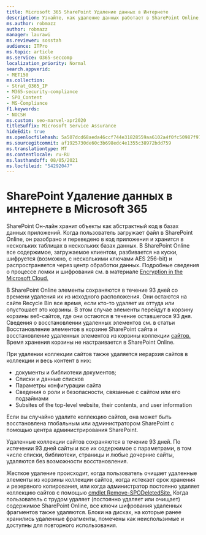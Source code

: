 ```yaml
---
title: Microsoft 365 SharePoint Удаление данных в Интернете
description: Узнайте, как удаление данных работает в SharePoint Online, например, где хранится удаленный контент и как долго.
ms.author: robmazz
author: robmazz
manager: laurawi
ms.reviewer: sosstah
audience: ITPro
ms.topic: article
ms.service: O365-seccomp
localization_priority: Normal
search.appverid:
- MET150
ms.collection:
- Strat_O365_IP
- M365-security-compliance
- SPO_Content
- MS-Compliance
f1.keywords:
- NOCSH
ms.custom: seo-marvel-apr2020
titleSuffix: Microsoft Service Assurance
hideEdit: true
ms.openlocfilehash: 5a507dcd68aeda46ccf744e31828559aa6102a4f0fc50987f97041c6da8ab56f
ms.sourcegitcommit: af1925730de60c3b698edc4e1355c38972bdd759
ms.translationtype: MT
ms.contentlocale: ru-RU
ms.lasthandoff: 08/05/2021
ms.locfileid: "54292047"
---
```

# <a name="sharepoint-online-data-deletion-in-microsoft-365"></a>SharePoint Удаление данных в интернете в Microsoft 365

SharePoint Он-лайн хранит объекты как абстрактный код в базах данных приложений. Когда пользователь загружает файл в SharePoint Online, он разобрано и переведено в код приложения и хранится в нескольких таблицах в нескольких базах данных. В SharePoint Online все содержимое, загружаемое клиентом, разбивается на куски, шифруется (возможно, с несколькими ключами AES 256-bit) и распространяется через центр обработки данных. Подробные сведения о процессе ломки и шифрования см. в материале [Encryption in the Microsoft Cloud.](/microsoft-365/compliance/office-365-encryption-in-the-microsoft-cloud-overview) 

В SharePoint Online элементы сохраняются в течение 93 дней со времени удаления их из исходного расположения. Они остаются на сайте Recycle Bin все время, если кто-то удаляет их оттуда или опустошает это корзины. В этом случае элементы перейдут в корзину корзины веб-сайтов, где они остаются в течение оставшегося 93 дня. Сведения о восстановлении удаленных [](https://support.office.com/article/6df466b6-55f2-4898-8d6e-c0dff851a0be#ID0EAADAAA=Online
) элементов см. в статьи Восстановление элементов в корзине SharePoint сайта и восстановление удаленных элементов из корзины коллекции [сайтов.](https://support.office.com/article/5fa924ee-16d7-487b-9a0a-021b9062d14b) Время хранения корзины не настраивается в SharePoint Online.

При удалении коллекции сайтов также удаляется иерархия сайтов в коллекции и весь контент в них:

- документы и библиотеки документов;
- Списки и данные списков
- Параметры конфигурации сайта
- Сведения о роли и безопасности, связанные с сайтом или его подзаймами
- Subsites of the top-level website, their contents, and user information

Если вы случайно удалите коллекцию сайтов, она может быть восстановлена глобальным или администратором SharePoint с помощью центра администрирования SharePoint.

Удаленные коллекции сайтов сохраняются в течение 93 дней. По истечении 93 дней сайты и все их содержимое с параметрами, в том числе списки, библиотеки, страницы и любые дочерние сайты, удаляются без возможности восстановления.

Жесткое удаление происходит, когда пользователь очищает удаленные элементы из корзины коллекции сайтов, когда истекает срок хранения и резервного копирования, или когда администратор постоянно удаляет коллекцию сайтов с помощью [cmdlet Remove-SPODeletedSite.](/powershell/module/sharepoint-online/remove-spodeletedsite) Когда пользователь с трудом удаляет (постоянно удаляет или очищает) содержимое SharePoint Online, все ключи шифрования удаленных фрагментов также удаляются. Блоки на дисках, на которые ранее хранились удаленные фрагменты, помечены как неиспользимые и доступны для повторного использования.
